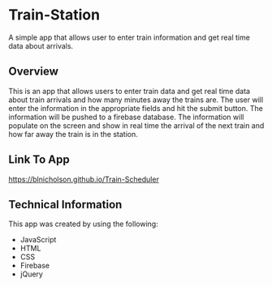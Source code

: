 # **Train-Station**
A simple app that allows user to enter train information and get real time data about arrivals.  

## **Overview**
This is an app that allows users to enter train data and get real time data about train arrivals and how many minutes away the trains are. The user will enter the information in the appropriate fields and hit the submit button.  The information will be pushed to a firebase database.  The information will populate on the screen and show in real time the arrival of the next train and how far away the train is in the station.
## **Link To App**
https://blnicholson.github.io/Train-Scheduler

## **Technical Information**
This app was created by using the following:

* JavaScript
* HTML
* CSS
* Firebase 
* jQuery




